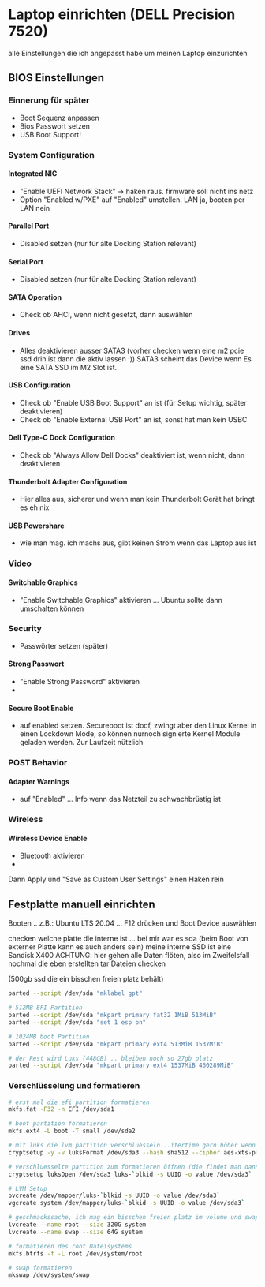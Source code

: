 # Laptop einrichten (DELL Precision 7520)
alle Einstellungen die ich angepasst habe um meinen Laptop einzurichten

## BIOS Einstellungen
### Einnerung für später 
 - Boot Sequenz anpassen
 - Bios Passwort setzen
 - USB Boot Support!

### System Configuration
#### Integrated NIC
 - "Enable UEFI Network Stack" -> haken raus. firmware soll nicht ins netz
 - Option "Enabled w/PXE" auf "Enabled" umstellen. LAN ja, booten per LAN nein
#### Parallel Port
 - Disabled setzen (nur für alte Docking Station relevant)
#### Serial Port
 - Disabled setzen (nur für alte Docking Station relevant)
#### SATA Operation
 - Check ob AHCI, wenn nicht gesetzt, dann auswählen
#### Drives
 - Alles deaktivieren ausser SATA3 (vorher checken wenn eine m2 pcie ssd drin ist dann die aktiv lassen :))
SATA3 scheint das Device wenn Es eine SATA SSD im M2 Slot ist.
#### USB Configuration
 - Check ob "Enable USB Boot Support" an ist (für Setup wichtig, später deaktivieren)
 - Check ob "Enable External USB Port" an ist, sonst hat man kein USBC 
#### Dell Type-C Dock Configuration
 - Check ob "Always Allow Dell Docks" deaktiviert ist, wenn nicht, dann deaktivieren
#### Thunderbolt Adapter Configuration
 - Hier alles aus, sicherer und wenn man kein Thunderbolt Gerät hat bringt es eh nix
#### USB Powershare
 - wie man mag. ich machs aus, gibt keinen Strom wenn das Laptop aus ist

### Video
#### Switchable Graphics
 - "Enable Switchable Graphics" aktivieren ... Ubuntu sollte dann umschalten können

### Security
 - Passwörter setzen (später)
#### Strong Passwort
 - "Enable Strong Password" aktivieren
 -
#### Secure Boot Enable
 - auf enabled setzen. Secureboot ist doof, zwingt aber den Linux Kernel in einen Lockdown Mode, so können nurnoch signierte Kernel Module geladen werden. Zur Laufzeit nützlich

### POST Behavior
#### Adapter Warnings
  - auf "Enabled" ... Info wenn das Netzteil zu schwachbrüstig ist
### Wireless
#### Wireless Device Enable
  - Bluetooth aktivieren
  -

Dann Apply und "Save as Custom User Settings" einen Haken rein


## Festplatte manuell einrichten
Booten .. z.B.: Ubuntu LTS 20.04 ... F12 drücken und Boot Device auswählen

checken welche platte die interne ist ... bei mir war es sda (beim Boot von externer Platte kann es auch anders sein) 
meine interne SSD ist eine Sandisk X400 
ACHTUNG: hier gehen alle Daten flöten, also im Zweifelsfall nochmal die eben erstellten tar Dateien checken

(500gb ssd die ein bisschen freien platz behält)
```bash
parted --script /dev/sda "mklabel gpt"

# 512MB EFI Partition
parted --script /dev/sda "mkpart primary fat32 1MiB 513MiB"
parted --script /dev/sda "set 1 esp on"

# 1024MB boot Partition
parted --script /dev/sda "mkpart primary ext4 513MiB 1537MiB"

# der Rest wird Luks (448GB) .. bleiben noch so 27gb platz
parted --script /dev/sda "mkpart primary ext4 1537MiB 460289MiB"

```

### Verschlüsselung und formatieren
```bash
# erst mal die efi partition formatieren
mkfs.fat -F32 -n EFI /dev/sda1

# boot partition formatieren
mkfs.ext4 -L boot -T small /dev/sda2

# mit luks die lvm partition verschluesseln ..itertime gern höher wenn cpu schneller :)
cryptsetup -y -v luksFormat /dev/sda3 --hash sha512 --cipher aes-xts-plain64 --key-size 512 --iter-time 10000

# verschluesselte partition zum formatieren öffnen (die findet man dann unter /dev/mapper/luks-<uuid der partition>)
cryptsetup luksOpen /dev/sda3 luks-`blkid -s UUID -o value /dev/sda3`

# LVM Setup
pvcreate /dev/mapper/luks-`blkid -s UUID -o value /dev/sda3`
vgcreate system /dev/mapper/luks-`blkid -s UUID -o value /dev/sda3`

# geschmackssache, ich mag ein bisschen freien platz im volume und swap ein bisschen größer wegen evtl. suspend to disk.
lvcreate --name root --size 320G system
lvcreate --name swap --size 64G system

# formatieren des root Dateisystems
mkfs.btrfs -f -L root /dev/system/root

# swap formatieren
mkswap /dev/system/swap




